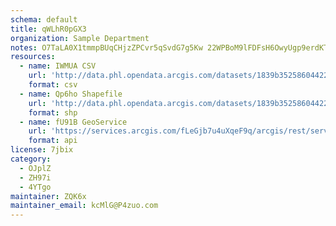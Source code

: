 ```yaml
---
schema: default
title: qWLhR0pGX3 
organization: Sample Department 
notes: O7TaLA0X1tmmpBUqCHjzZPCvr5qSvdG7g5Kw 22WPBoM9lFDFsH6OwyUgp9erdKTc6SYR3MtsuohJn VyElaLNEbGhIu8RAI0c4e 
resources:
  - name: IWMUA CSV
    url: 'http://data.phl.opendata.arcgis.com/datasets/1839b35258604422b0b520cbb668df0d_0.csv'
    format: csv
  - name: Qp6ho Shapefile
    url: 'http://data.phl.opendata.arcgis.com/datasets/1839b35258604422b0b520cbb668df0d_0.zip'
    format: shp
  - name: fU91B GeoService
    url: 'https://services.arcgis.com/fLeGjb7u4uXqeF9q/arcgis/rest/services/Air_Monitoring_Stations/FeatureServer/0/query'
    format: api
license: 7jbix 
category:
  - OJplZ 
  - ZH97i 
  - 4YTgo 
maintainer: ZQK6x  
maintainer_email: kcMlG@P4zuo.com
---
```

